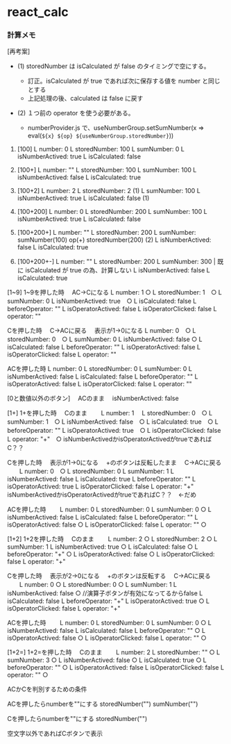 # react_calc

### 計算メモ

[再考案]

- (1) storedNumber は isCalculated が false のタイミングで空にする。

  - 訂正。isCalculated が true であれば次に保存する値を number と同じとする
  - 上記処理の後、calculated は false に戻す

- (2) １つ前の operator を使う必要がある。
  - numberProvider.js で、useNumberGroup.setSumNumber(x => eval(`${x} ${op} ${useNumberGroup.storedNumber}`))

1. [100]
   L number: 0
   L storedNumber: 100
   L sumNumber: 0
   L isNumberActived: true
   L isCalculated: false

2. [100+]
   L number: ""
   L storedNumber: 100
   L sumNumber: 100
   L isNumberActived: false
   L isCalculated: true

3. [100+2]
   L number: 2
   L storedNumber: 2 (1)
   L sumNumber: 100
   L isNumberActived: true
   L isCalculated: false (1)

4. [100+200]
   L number: 0
   L storedNumber: 200
   L sumNumber: 100
   L isNumberActived: true
   L isCalculated: false

5. [100+200+]
   L number: ""
   L storedNumber: 200
   L sumNumber: sumNumber(100) op(+) storedNumber(200) (2)
   L isNumberActived: false
   L isCalculated: true

6. [100+200+-]
   L number: ""
   L storedNumber: 200
   L sumNumber: 300 | 既に isCalculated が true の為、計算しない
   L isNumberActived: false
   L isCalculated: true

[1~9]
1~9を押した時
　AC→Cになる
   L number: 1 ○
   L storedNumber: 1　○
   L sumNumber: 0
   L isNumberActived: true　○
   L isCalculated: false
   L beforeOperator: ""
   L isOperatorActived: false
   L isOperatorClicked: false
   L operator: ""

Cを押した時
　C→ACに戻る
　表示が1→0になる
   L number: 0　○
   L storedNumber: 0　○
   L sumNumber: 0
   L isNumberActived: false  ○
   L isCalculated: false
   L beforeOperator: ""
   L isOperatorActived: false
   L isOperatorClicked: false
   L operator: ""

ACを押した時
   L number: 0
   L storedNumber: 0
   L sumNumber: 0
   L isNumberActived: false
   L isCalculated: false
   L beforeOperator: ""
   L isOperatorActived: false
   L isOperatorClicked: false
   L operator: ""

[0と数値以外のボタン]
　ACのまま
　isNumberActived: false

[1+]
1+を押した時
　Cのまま
　　L number: 1　
   L storedNumber: 0　○
   L sumNumber: 1　○
   L isNumberActived: false　○
   L isCalculated: true　○
   L beforeOperator: ""
   L isOperatorActived: true　○ 
   L isOperatorClicked: false
   L operator: "+"　○
   isNumberActivedかisOperatorActivedがtrueであればC？？　

Cを押した時
　表示が1→0になる
　+のボタンは反転したまま
　C→ACに戻る
　　L number: 0　○
   L storedNumber: 0
   L sumNumber: 1 
   L isNumberActived: false
   L isCalculated: true
   L beforeOperator: ""
   L isOperatorActived: true
   L isOperatorClicked: false
   L operator: "+"
   isNumberActivedかisOperatorActivedがtrueであればC？？　←だめ

ACを押した時
　　L number: 0
   L storedNumber: 0
   L sumNumber: 0 ○
   L isNumberActived: false
   L isCalculated: false
   L beforeOperator: ""
   L isOperatorActived: false ○
   L isOperatorClicked: false
   L operator: "" ○

[1+2]
1+2を押した時
　Cのまま
　　L number: 2 ○
   L storedNumber: 2 ○
   L sumNumber: 1
   L isNumberActived: true ○
   L isCalculated: false ○
   L beforeOperator: "+" ○
   L isOperatorActived: false ○
   L isOperatorClicked: false
   L operator: "+"

Cを押した時
　表示が2→0になる
　+のボタンは反転する
　C→ACに戻る
　　L number: 0 ○
   L storedNumber: 0 ○
   L sumNumber: 1
   L isNumberActived: false ○  //演算子ボタンが有効になってるからfalse
   L isCalculated: false
   L beforeOperator: "+"
   L isOperatorActived: true ○
   L isOperatorClicked: false
   L operator: "+"

ACを押した時
　　L number: 0
   L storedNumber: 0
   L sumNumber: 0 ○
   L isNumberActived: false
   L isCalculated: false
   L beforeOperator: "" ○
   L isOperatorActived: false ○
   L isOperatorClicked: false
   L operator: "" ○

[1+2=]
1+2=を押した時
　Cのまま
　　L number: 2 
   L storedNumber: "" ○
   L sumNumber: 3 ○
   L isNumberActived: false ○
   L isCalculated: true ○
   L beforeOperator: "" ○
   L isOperatorActived: false 
   L isOperatorClicked: false
   L operator: "" ○

ACかCを判別するための条件

   ACを押したらnumberを""にする
   storedNumber("")
   sumNumber("")

   Cを押したらnumberを""にする
   storedNumber("")

   空文字以外であればCボタンで表示

　